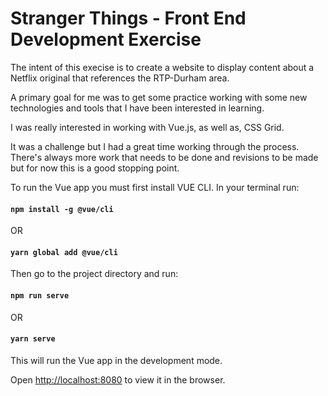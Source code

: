 # Stranger Things - Front End Development Exercise

The intent of this execise is to create a website to display content about a Netflix original that references the RTP-Durham area.

A primary goal for me was to get some practice working with some new technologies and tools that I have been interested in learning.

I was really interested in working with Vue.js, as well as, CSS Grid.

It was a challenge but I had a great time working through the process. There's always more work that needs to be done and revisions to be made but for now this is a good stopping point.

To run the Vue app you must first install VUE CLI. In your terminal run:

#### `npm install -g @vue/cli`
OR
#### `yarn global add @vue/cli`

Then go to the project directory and run:

#### `npm run serve`

OR

#### `yarn serve`

This will run the Vue app in the development mode.

Open [http://localhost:8080](http://localhost:8080) to view it in the browser.